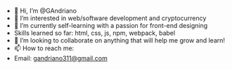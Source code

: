 - 👋 Hi, I’m @GAndriano
- 👀 I’m interested in web/software development and cryptocurrency
- 🌱 I’m currently self-learning with a passion for front-end designing 
- Skills learned so far: html, css, js, npm, webpack, babel
- 💞️ I’m looking to collaborate on anything that will help me grow and learn!
- 📫 How to reach me:	
- Email: gandriano311@gmail.com
<!---
GAndriano/GAndriano is a ✨ special ✨ repository because its `README.md` (this file) appears on your GitHub profile.
You can click the Preview link to take a look at your changes.
--->
